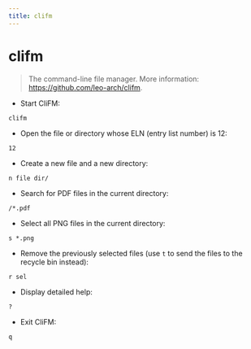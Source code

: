 ```yaml
---
title: clifm
---
```

# clifm

> The command-line file manager.
> More information: <https://github.com/leo-arch/clifm>.

- Start CliFM:

`clifm`

- Open the file or directory whose ELN (entry list number) is 12:

`12`

- Create a new file and a new directory:

`n file dir/`

- Search for PDF files in the current directory:

`/*.pdf`

- Select all PNG files in the current directory:

`s *.png`

- Remove the previously selected files (use `t` to send the files to the recycle bin instead):

`r sel`

- Display detailed help:

`?`

- Exit CliFM:

`q`
